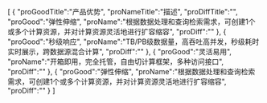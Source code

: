 [
	{
		"proGoodTitle":"产品优势",
		"proNameTitle":"描述",
		"proDiffTitle":"",
		"proGood":"弹性伸缩",
		"proName":"根据数据处理和查询检索需求，可创建1个或多个计算资源，并对计算资源灵活地进行扩容缩容",
		"proDiff":""
	},
	{
		"proGood":"秒级响应",
		"proName":"TB/PB级数据量，高吞吐高并发，秒级耗时实时展示，跨数据源混合计算",
		"proDiff":""
	},
	{
		"proGood":"灵活易用",
		"proName":"开箱即用，完全托管，自由切计算框架，多种访问接口",
		"proDiff":""
	},
	{
		"proGood":"弹性伸缩",
		"proName":"根据数据处理和查询检索需求，可创建1个或多个计算资源，并对计算资源灵活地进行扩容缩容",
		"proDiff":""
	}
]